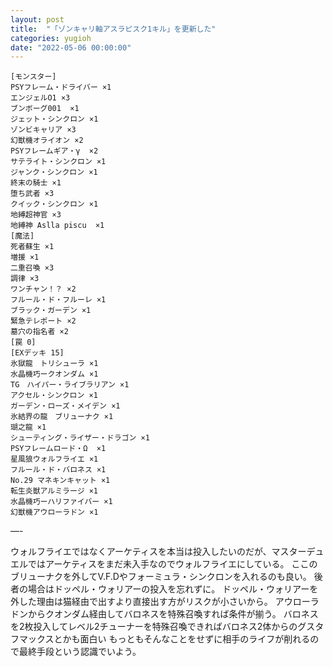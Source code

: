 ```yaml
---
layout: post
title:  "「ゾンキャリ軸アスラピスク1キル」を更新した"
categories: yugioh
date: "2022-05-06 00:00:00"
---
```


```
[モンスター]
PSYフレーム・ドライバー ×1
エンジェルO1 ×3
ブンボーグ001  ×1
ジェット・シンクロン ×1
ゾンビキャリア ×3
幻獣機オライオン ×2
PSYフレームギア・γ  ×2
サテライト・シンクロン ×1
ジャンク・シンクロン ×1
終末の騎士 ×1
堕ち武者 ×3
クイック・シンクロン ×1
地縛超神官 ×3
地縛神 Aslla piscu  ×1
[魔法]
死者蘇生 ×1
増援 ×1
二重召喚 ×3
調律 ×3
ワンチャン！？ ×2
フルール・ド・フルーレ ×1
ブラック・ガーデン ×1
緊急テレポート ×2
墓穴の指名者 ×2
[罠 0]
[EXデッキ 15]
氷獄龍　トリシューラ ×1
水晶機巧ークオンダム ×1
TG　ハイパー・ライブラリアン ×1
アクセル・シンクロン ×1
ガーデン・ローズ・メイデン ×1
氷結界の龍　ブリューナク ×1
瑚之龍 ×1
シューティング・ライザー・ドラゴン ×1
PSYフレームロード・Ω  ×1
星風狼ウォルフライエ ×1
フルール・ド・バロネス ×1
No.29 マネキンキャット ×1
転生炎獣アルミラージ ×1
水晶機巧ーハリファイバー ×1
幻獣機アウローラドン ×1
```

—-

ウォルフライエではなくアーケティスを本当は投入したいのだが、マスターデュエルではアーケティスをまだ未入手なのでウォルフライエにしている。
ここのブリューナクを外してV.F.Dやフォーミュラ・シンクロンを入れるのも良い。
後者の場合はドッペル・ウォリアーの投入を忘れずに。
ドッペル・ウォリアーを外した理由は猫経由で出すより直接出す方がリスクが小さいから。
アウローラドンからクオンダム経由してバロネスを特殊召喚すれば条件が揃う。
バロネスを2枚投入してレベル2チューナーを特殊召喚できればバロネス2体からのグスタフマックスとかも面白い
もっともそんなことをせずに相手のライフが削れるので最終手段という認識でいよう。

